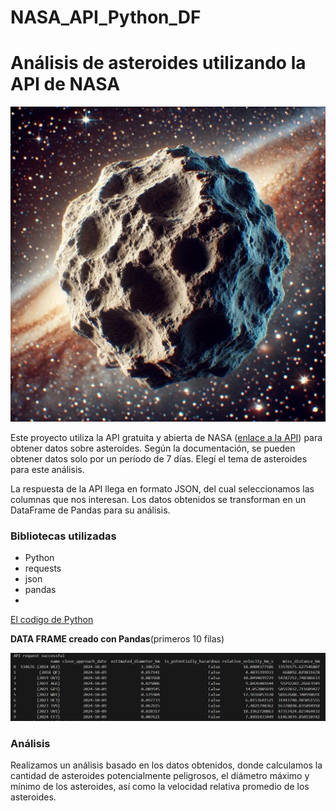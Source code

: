 # NASA_API_Python_DF
# Análisis de asteroides utilizando la API de NASA

![](https://github.com/elena210910/NASA_API_Python_DF/blob/main/asteroid_image.jpg)

Este proyecto utiliza la API gratuita y abierta de NASA ([enlace a la API](https://api.nasa.gov/)) para obtener datos sobre asteroides.
Según la documentación, se pueden obtener datos solo por un período de 7 días. Elegí el tema de asteroides para este análisis.

La respuesta de la API llega en formato JSON, del cual seleccionamos las columnas que nos interesan. 
Los datos obtenidos se transforman en un DataFrame de Pandas para su  análisis.

### Bibliotecas utilizadas

- Python
- requests
- json
- pandas
- 
[El codigo de Python](https://github.com/elena210910/NASA_API_Python_DF/blob/main/Python_code)


**DATA FRAME creado con Pandas**(primeros 10 filas)

![](https://github.com/elena210910/NASA_API_Python_DF/blob/main/df_asteroids.PNG)


### Análisis

Realizamos un análisis basado en los datos obtenidos, donde calculamos la cantidad de asteroides potencialmente peligrosos, 
el diámetro máximo y mínimo de los asteroides, así como la velocidad relativa promedio de los asteroides.
